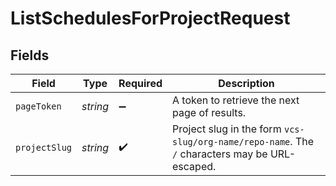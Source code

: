 # ListSchedulesForProjectRequest


## Fields

| Field                                                                                          | Type                                                                                           | Required                                                                                       | Description                                                                                    |
| ---------------------------------------------------------------------------------------------- | ---------------------------------------------------------------------------------------------- | ---------------------------------------------------------------------------------------------- | ---------------------------------------------------------------------------------------------- |
| `pageToken`                                                                                    | *string*                                                                                       | :heavy_minus_sign:                                                                             | A token to retrieve the next page of results.                                                  |
| `projectSlug`                                                                                  | *string*                                                                                       | :heavy_check_mark:                                                                             | Project slug in the form `vcs-slug/org-name/repo-name`. The `/` characters may be URL-escaped. |